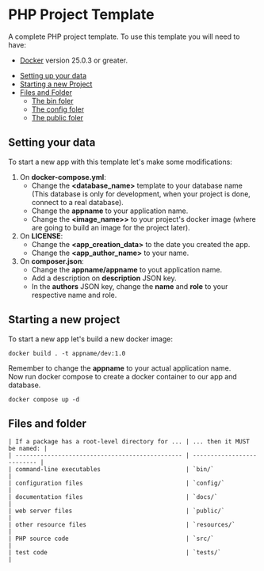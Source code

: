 # PHP Project Template

A complete PHP project template. To use this template you will need to have:

- [Docker](https://www.docker.com/) version 25.0.3 or greater.

<ul>
    <li><a href="#setting-up">Setting up your data</a></li>
    <li><a href="#starting-new-project">Starting a new Project</a></li>
    <li>
        <a href="#files-folder">Files and Folder</a>
        <ul>
            <li><a href="#bin-folder">The bin foler</a></li>
            <li><a href="#config-folder">The config foler</a></li>
            <li><a href="#public-folder">The public foler</a></li>
        </ul>
    </li>
</ul>

<h2 id="setting-up">Setting your data</h2>

To start a new app with this template let's make some modifications:
1. On **docker-compose.yml**:
   - Change the **<database_name>** template to your database name (This database is only for development, when your project is done, connect to a real database).
   - Change the **appname** to your application name.
   - Change the **<image_name>>** to your project's docker image (where are going to build an image for the project later).
2. On **LICENSE**:
   - Change the **<app_creation_data>** to the date you created the app.
   - Change the **<app_author_name>** to your name.
3. On **composer.json**:
   - Change the **appname/appname** to yout application name.
   - Add a description on **description** JSON key.
   - In the **authors** JSON key, change the **name** and **role** to your respective name and role.

<h2 id="starting-new-project">Starting a new project</h2>

To start a new app let's build a new docker image:
```
docker build . -t appname/dev:1.0
```
Remember to change the **appname** to your actual application name. <br>
Now run docker compose to create a docker container to our app and database.
```
docker compose up -d
```

<h2 id="files-folder">Files and folder</h2>

```
| If a package has a root-level directory for ... | ... then it MUST be named: |
| ----------------------------------------------- | -------------------------- |
| command-line executables                        | `bin/`                     |
| configuration files                             | `config/`                  |
| documentation files                             | `docs/`                    |
| web server files                                | `public/`                  |
| other resource files                            | `resources/`               |
| PHP source code                                 | `src/`                     |
| test code                                       | `tests/`                   |
```
